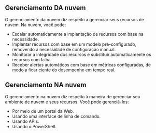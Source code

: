 ## Gerenciamento **DA** nuvem

O gerenciamento da nuvem diz respeito a gerenciar seus recursos de nuvem. Na nuvem, você pode:

- Escalar automaticamente a implantação de recursos com base na necessidade.
- Implantar recursos com base em um modelo pré-configurado, removendo a necessidade de configuração manual.
- Monitorar a integridade dos recursos e substituir automaticamente os recursos com falha.
- Receber alertas automáticos com base em métricas configuradas, de modo a ficar ciente do desempenho em tempo real.

## Gerenciamento **NA** nuvem

O gerenciamento na nuvem diz respeito à maneira de gerenciar seu ambiente de nuvem e seus recursos. Você pode gerenciá-los:

- Por meio de um portal da Web.
- Usando uma interface de linha de comando.
- Usando APIs.
- Usando o PowerShell.